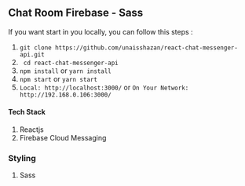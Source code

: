 
## Chat Room Firebase - Sass


If you want start in you locally, you can follow this steps :
1. ``` git clone https://github.com/unaisshazan/react-chat-messenger-api.git ```
2. ``` cd react-chat-messenger-api```
3. ``` npm install ``` or ``` yarn install ```
4. ``` npm start ``` or ``` yarn start ```
5. ``` Local: http://localhost:3000/ ``` or ``` On Your Network:  http://192.168.0.106:3000/ ```


#### Tech Stack
1. Reactjs
2. Firebase Cloud Messaging

### Styling
1. Sass

<!-- #### Routes
Method | URL | Detail
-------|-----|-------
GET | / | Get all users
GET | /post/id | Get posts each user by id
GET | /users/albums/id   |  Get albums each user by id
GET | /photos | Get all photos
GET | /posts/comments/id | Get comments each user post by id
POST | /posts/create | Post an article
POST | /comments| Post an comment
PUT | /comments/id | Put an comment
PUT | /posts/edit/id | Put an article

##### Note: the resource API will not be really created/updated/deleted on the server but it will be faked as if.

##### Note: If you want get all photos be patient cause over loaded [5000 items] -->
